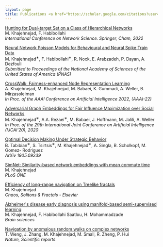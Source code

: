 ```yaml
---
layout: page
title: Publications <a href="https://scholar.google.com/citations?user=sNCC42QAAAAJ&hl=en&oi=ao"> <small> (Google Scholar) </small> </a>
---
```

<!-- ### 2022 -->
<!-- --- -->


<a href="https://link.springer.com/chapter/10.1007/978-3-030-97240-0_8">Hunting for Dual-target Set on a Class of Hierarchical Networks </a> 
 <br />
 M. Khajehnejad, F. Habibollahi
<br />
<em>International Conference on Network Science. Springer, Cham, 2022</em>


<a href="https://www.biorxiv.org/content/10.1101/2020.07.13.201673v2.full.pdf">Neural Network Poisson Models for Behavioural and Neural Spike Train Data </a> 
 <br />
 M. Khajehnejad<sup>∗</sup>, F. Habibollahi<sup>∗</sup>, R. Nock, E. Arabzadeh, P. Dayan, A. Dezfouli
<br />
<em>Submitted to Proceedings of the National Academy of Sciences of the United States of America (PNAS)</em>

<a href="https://arxiv.org/abs/2105.02725">CrossWalk: Fairness-enhanced Node Representation Learning </a> 
 <br />
 A. Khajehnejad, M. Khajehnejad, M. Babaei, K. Gummadi, A. Weller, B. Mirzasoleiman
<br />
<em>In Proc. of the AAAI Conference on Artificial Intelligence 2022, (AAAI-22)</em>
<!-- ### 2020 -->
<!-- --- -->


<a href="https://www.ijcai.org/Proceedings/2020/0594.pdf">Adversarial Graph Embeddings for Fair Influence Maximization over Social Networks </a> 
 <br />
 M. Khajehnejad<sup>∗</sup>, A.A. Rezaei<sup>∗</sup>, M. Babaei, J. Hoffmann, M. Jalili, A. Weller
<br />
<em>In Proc. of the 29th International Joint Conference on Artificial Intelligence (IJCAI'20), 2020</em>


<!-- ### 2019 -->
<!-- --- -->


<a href="https://arxiv.org/pdf/1905.09239.pdf">Optimal Decision Making Under Strategic Behavior </a> <br />
B. Tabibian<sup>∗</sup>, S. Tsirtsis<sup>∗</sup>, M. Khajehnejad<sup>∗</sup>, A. Singla, B. Scholkopf, M. Gomez- Rodriguez
<br />
<em>ArXiv 1905.09239</em>

<a href="https://journals.plos.org/plosone/article?id=10.1371/journal.pone.0221172">SimNet: Similarity-based network embeddings with mean commute time </a> <br />
M. Khajehnejad<br />
<em>PLoS ONE</em>


<a href="https://www.sciencedirect.com/science/article/pii/S096007791930075X">Efficiency of long-range navigation on Treelike fractals </a> <br />
M. Khajehnejad<br />
<em>Chaos, Solitons & Fractals - Elsevier</em>  

<!-- ### 2017 -->
<!-- --- -->
<a href="https://www.mdpi.com/2076-3425/7/8/109/htm">Alzheimer's disease early diagnosis using manifold-based semi-supervised learning </a> <br />
M. Khajehnejad, F. Habibollahi Saatlou, H. Mohammadzade<br />
<em>Brain sciences</em>

<!-- ### 2016 -->
<!-- --- -->
<a href="https://www.sciencedirect.com/science/article/pii/S096007791930075X">Navigation by anomalous random walks on complex networks </a> <br />
T. Weng, J. Zhang, M. Khajehnejad, M. Small, R. Zheng, P. Hui<br />
<em>Nature, Scientific reports</em> 

<!--
My name is Inigo Montoya. I have the following qualities:

- I rock a great mustache
- I'm extremely loyal to my family

What else do you need?

### my history

To be honest, I'm having some trouble remembering right now, so why don't you just watch [my movie](http://en.wikipedia.org/wiki/The_Princess_Bride_%28film%29) and it will answer **all** your questions. -->
